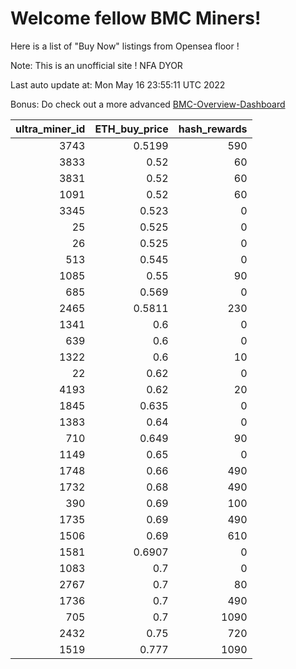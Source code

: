 # Welcome fellow BMC Miners!
Here is a list of "Buy Now" listings from Opensea floor !

Note: This is an unofficial site ! NFA DYOR

Last auto update at: Mon May 16 23:55:11 UTC 2022

Bonus: Do check out a more advanced [BMC-Overview-Dashboard](https://dune.com/defifunk/BMC-Overview-Dashboard)


|   ultra_miner_id |   ETH_buy_price |   hash_rewards |
|-----------------:|----------------:|---------------:|
|             3743 |          0.5199 |            590 |
|             3833 |          0.52   |             60 |
|             3831 |          0.52   |             60 |
|             1091 |          0.52   |             60 |
|             3345 |          0.523  |              0 |
|               25 |          0.525  |              0 |
|               26 |          0.525  |              0 |
|              513 |          0.545  |              0 |
|             1085 |          0.55   |             90 |
|              685 |          0.569  |              0 |
|             2465 |          0.5811 |            230 |
|             1341 |          0.6    |              0 |
|              639 |          0.6    |              0 |
|             1322 |          0.6    |             10 |
|               22 |          0.62   |              0 |
|             4193 |          0.62   |             20 |
|             1845 |          0.635  |              0 |
|             1383 |          0.64   |              0 |
|              710 |          0.649  |             90 |
|             1149 |          0.65   |              0 |
|             1748 |          0.66   |            490 |
|             1732 |          0.68   |            490 |
|              390 |          0.69   |            100 |
|             1735 |          0.69   |            490 |
|             1506 |          0.69   |            610 |
|             1581 |          0.6907 |              0 |
|             1083 |          0.7    |              0 |
|             2767 |          0.7    |             80 |
|             1736 |          0.7    |            490 |
|              705 |          0.7    |           1090 |
|             2432 |          0.75   |            720 |
|             1519 |          0.777  |           1090 |